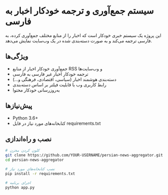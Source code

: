 # سیستم جمع‌آوری و ترجمه خودکار اخبار به فارسی

این پروژه یک سیستم خبری خودکار است که اخبار را از منابع مختلف جمع‌آوری کرده، به فارسی ترجمه می‌کند و به صورت دسته‌بندی شده در یک وب‌سایت نمایش می‌دهد.

## ویژگی‌ها
- جمع‌آوری خودکار اخبار از منابع RSS و وب‌سایت‌ها
- ترجمه خودکار اخبار غیر فارسی به فارسی
- دسته‌بندی هوشمند اخبار (سیاسی، اقتصادی، فرهنگی و...)
- رابط کاربری وب با قابلیت فیلتر بر اساس دسته‌بندی
- به‌روزرسانی خودکار محتوا

## پیش‌نیازها
- Python 3.6+
- کتابخانه‌های مورد نیاز در فایل requirements.txt

## نصب و راه‌اندازی
```bash
# کلون کردن مخزن
git clone https://github.com/YOUR-USERNAME/persian-news-aggregator.git
cd persian-news-aggregator

# نصب کتابخانه‌های مورد نیاز
pip install -r requirements.txt

# اجرای برنامه
python app.py
